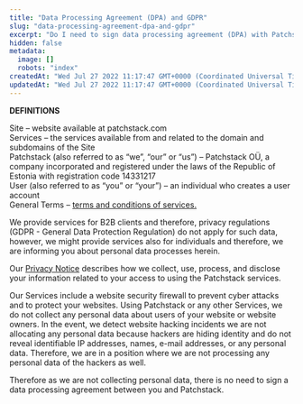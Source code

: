 ```yaml
---
title: "Data Processing Agreement (DPA) and GDPR"
slug: "data-processing-agreement-dpa-and-gdpr"
excerpt: "Do I need to sign data processing agreement (DPA) with Patchstack? Is Patchstack GDPR compliant?"
hidden: false
metadata: 
  image: []
  robots: "index"
createdAt: "Wed Jul 27 2022 11:17:47 GMT+0000 (Coordinated Universal Time)"
updatedAt: "Wed Jul 27 2022 11:17:47 GMT+0000 (Coordinated Universal Time)"
---
```

<b>DEFINITIONS</b>

Site – website available at patchstack.com  
Services – the services available from and related to the domain and subdomains of the Site  
Patchstack (also referred to as “we”, “our” or “us”) – Patchstack OÜ, a company incorporated and registered under the laws of the Republic of Estonia with registration code 14331217  
User (also referred to as “you” or “your”) – an individual who creates a user account  
General Terms – <a href="https://patchstack.com/terms-and-conditions/" target="_blank">terms and conditions of services.</a>

We provide services for B2B clients and therefore, privacy regulations (GDPR - General Data Protection Regulation) do not apply for such data, however, we might provide services also for individuals and therefore, we are informing you about personal data processes herein.

Our <a href="https://patchstack.com/privacy-policy/" target="_blank">Privacy Notice</a> describes how we collect, use, process, and disclose your information related to your access to using the Patchstack services.

Our Services include a website security firewall to prevent cyber attacks and to protect your websites. Using Patchstack or any other Services, we do not collect any personal data about users of your website or website owners. In the event, we detect website hacking incidents we are not allocating any personal data because hackers are hiding identity and do not reveal identifiable IP addresses, names, e-mail addresses, or any personal data. Therefore, we are in a position where we are not processing any personal data of the hackers as well.

Therefore as we are not collecting personal data, there is no need to sign a data processing agreement between you and Patchstack.
